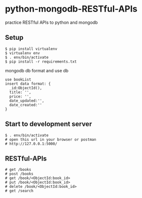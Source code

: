 # python-mongodb-RESTful-APIs
practice RESTful APIs to python and mongodb 


## Setup
```
$ pip install virtualenv
$ virtualenv env
$ . env/bin/activate
$ pip install -r requirements.txt  
```
mongodb db format and use db
```
use bookList
insert data format: {
  _id:ObjectId(),
  title: '',
  price: '',
  date_updated:'',
  date_created:''
}
```
## Start to development server
```
$ . env/bin/activate
# open this url in your browser or postman
# http://127.0.0.1:5000/
```

## RESTful-APIs

```
# get /books
# post /books 
# get /book/<ObjectId:book_id>
# put /book/<ObjectId:book_id>
# delete /book/<ObjectId:book_id>
# get /search
```
